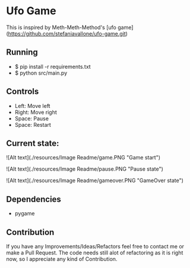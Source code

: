# Ufo Game

This is inspired by Meth-Meth-Method's [ufo game] (https://github.com/stefaniavallone/ufo-game.git)

## Running

* $ pip install -r requirements.txt
* $ python src/main.py


## Controls

* Left: Move left  
* Right: Move right  
* Space: Pause  
* Space: Restart

## Current state:
![Alt text](./resources/Image Readme/game.PNG "Game start")


![Alt text](./resources/Image Readme/pause.PNG "Pause state")


![Alt text](./resources/Image Readme/gameover.PNG "GameOver state")

## Dependencies	
* pygame	

## Contribution

If you have any Improvements/Ideas/Refactors feel free to contact me or make a Pull Request.
The code needs still alot of refactoring as it is right now, so I appreciate any kind of Contribution.
